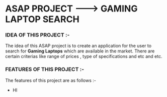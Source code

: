 # ASAP PROJECT ---> GAMING LAPTOP SEARCH
### IDEA OF THIS PROJECT :-
The idea of this ASAP project is to create an application for the user to search for **Gaming Laptops** which are available in the market. There are certain criterias like range of prices , type of specifications and etc and etc.
### FEATURES OF THIS PROJECT :-
The features of this project are as follows :-
* HI  
